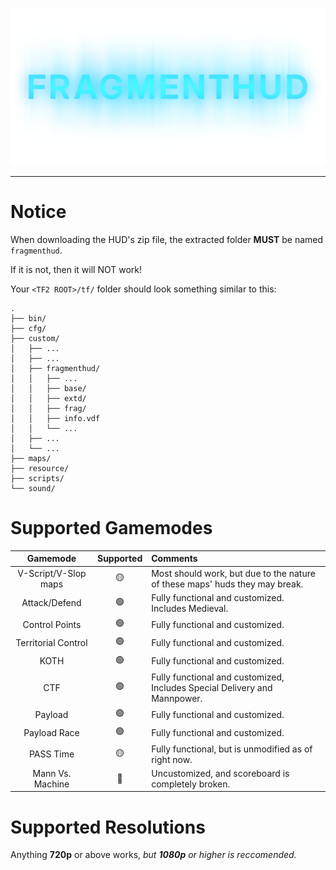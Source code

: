 ![logo](./assets/logo.png)

---

# Notice
When downloading the HUD's zip file, the extracted folder **MUST** be named `fragmenthud`.

If it is not, then it will NOT work!

Your `<TF2 ROOT>/tf/` folder should look something similar to this:

```
.
├── bin/
├── cfg/
├── custom/
│   ├── ...
│   ├── ...
│   ├── fragmenthud/
│   │   ├── ...
│   │   ├── base/
│   │   ├── extd/
│   │   ├── frag/
│   │   ├── info.vdf
│   │   └── ...
│   ├── ...
│   └── ...
├── maps/
├── resource/
├── scripts/
└── sound/
```

# Supported Gamemodes
|Gamemode|Supported|Comments|
|:-:|:-:|:--|
|V-Script/V-Slop maps|🟡|Most should work, but due to the nature of these maps' huds they may break.|
|Attack/Defend|🟢|Fully functional and customized. Includes Medieval.|
|Control Points|🟢|Fully functional and customized.|
|Territorial Control|🟢|Fully functional and customized.|
|KOTH|🟢|Fully functional and customized.|
|CTF|🟢|Fully functional and customized, Includes Special Delivery and Mannpower.|
|Payload|🟢|Fully functional and customized.|
|Payload Race|🟢|Fully functional and customized.|
|PASS Time|🟡|Fully functional, but is unmodified as of right now.|
|Mann Vs. Machine|🔴|Uncustomized, and scoreboard is completely broken.|

# Supported Resolutions
Anything **720p** or above works, *but **1080p** or higher is reccomended.*